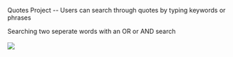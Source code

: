 Quotes Project -- Users can search through quotes by typing keywords or phrases

Searching two seperate words with an OR or AND search
<br>
<br>
<img src="https://cloud.githubusercontent.com/assets/22181707/25665711/a1a13fac-2fdb-11e7-9228-dd17f4eec69b.gif"/>
<br>
<br>


